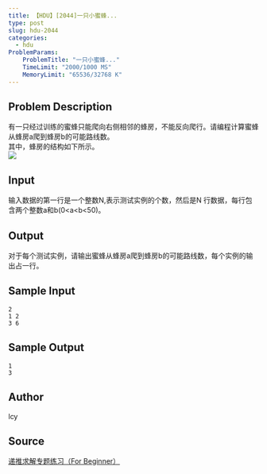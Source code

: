 ```yaml
---
title: 【HDU】[2044]一只小蜜蜂...
type: post
slug: hdu-2044
categories:
  - hdu
ProblemParams:
    ProblemTitle: "一只小蜜蜂..."
    TimeLimit: "2000/1000 MS"
    MemoryLimit: "65536/32768 K"
---
```


## Problem Description

有一只经过训练的蜜蜂只能爬向右侧相邻的蜂房，不能反向爬行。请编程计算蜜蜂从蜂房a爬到蜂房b的可能路线数。  
其中，蜂房的结构如下所示。  
![](https://r2-oj.boiltask.com/hdu-2044/ec64d8606b78799d7d4cc571d129b001)

## Input

输入数据的第一行是一个整数N,表示测试实例的个数，然后是N 行数据，每行包含两个整数a和b(0<a<b<50)。

## Output

对于每个测试实例，请输出蜜蜂从蜂房a爬到蜂房b的可能路线数，每个实例的输出占一行。

## Sample Input

```
2
1 2
3 6

```

## Sample Output

```
1
3

```

## Author

lcy

## Source

[递推求解专题练习（For Beginner）](https://acm.hdu.edu.cn//search.php?field=problem&key=%B5%DD%CD%C6%C7%F3%BD%E2%D7%A8%CC%E2%C1%B7%CF%B0%A3%A8For+Beginner%A3%A9&source=1&searchmode=source)

